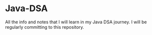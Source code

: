 # Java-DSA
All the info and notes that I will learn in my Java DSA journey. I will be regularly committing to this repository.
